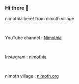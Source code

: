 ### Hi there 👋

nimothia here! from nimoth village

</br>

YouTube channel : [Nimothia](www.youtube.com/@nimothia)

</br>

Instagram  : [nimothia](www.instagram.com/nimothia/)

</br>

nimoth village : [nimoth.org](https://nimoth.org/)
